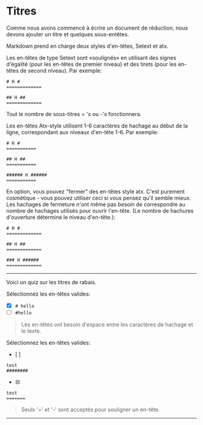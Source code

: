# Titres

Comme nous avons commencé à écrire un document de réduction, nous devons ajouter un titre et quelques sous-entêtes.

Markdown prend en charge deux styles d'en-têtes, Setext et atx.

Les en-têtes de type Setext sont «soulignés» en utilisant des signes d'égalité (pour les en-têtes de premier niveau) et des tirets (pour les en-têtes de second niveau). Par exemple:

```
# H #
=============

## H ##
=============
```

Tout le nombre de sous-titres = 's ou -'s fonctionnera.

Les en-têtes Atx-style utilisent 1-6 caractères de hachage au début de la ligne, correspondant aux niveaux d'en-tête 1-6. Par exemple:

```
# H #
===========

## H ##
===========

###### H ######
===========
```

En option, vous pouvez "fermer" des en-têtes style atx. C'est purement cosmétique - vous pouvez utiliser ceci si vous pensez qu'il semble mieux. Les hachages de fermeture n'ont même pas besoin de correspondre au nombre de hachages utilisés pour ouvrir l'en-tête. (Le nombre de hachures d'ouverture détermine le niveau d'en-tête.):

```
# H #
=============

## H ##
=============

### H ######
=============
```


---

Voici un quiz sur les titres de rabais.

Sélectionnez les en-têtes valides:
- [x] `# hello`
- [ ] `#hello`

> Les en-têtes ont besoin d'espace entre les caractères de hachage et le texte.

Sélectionnez les en-têtes valides:
- [ ]  
```
test
########
```
- [x]   
```
test
=======
```

> Seuls '=' et '-' sont acceptés pour souligner un en-tête.

---
